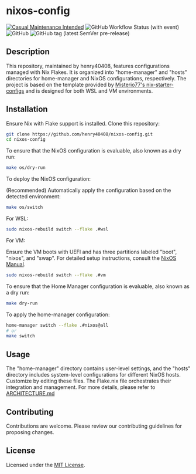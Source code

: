# nixos-config

[![Casual Maintenance Intended](https://casuallymaintained.tech/badge.svg)](https://casuallymaintained.tech/)
![GitHub Workflow Status (with event)](https://img.shields.io/github/actions/workflow/status/henry40408/nixos-config/.github%2Fworkflows%2Fworkflow.yaml)
![GitHub](https://img.shields.io/github/license/henry40408/nixos-config)
![GitHub tag (latest SemVer pre-release)](https://img.shields.io/github/v/tag/henry40408/nixos-config)

## Description

This repository, maintained by henry40408, features configurations managed with Nix Flakes. It is organized into "home-manager" and "hosts" directories for home-manager and NixOS configurations, respectively. The project is based on the template provided by [Misterio77's nix-starter-configs](https://github.com/Misterio77/nix-starter-configs) and is designed for both WSL and VM environments.

## Installation

Ensure Nix with Flake support is installed. Clone this repository:

```bash
git clone https://github.com/henry40408/nixos-config.git
cd nixos-config
```

To ensure that the NixOS configuration is evaluable, also known as a dry run:

```bash
make os/dry-run
```

To deploy the NixOS configuration:

(Recommended) Automatically apply the configuration based on the detected environment:

```bash
make os/switch
```

For WSL:

```bash
sudo nixos-rebuild switch --flake .#wsl
```

For VM:

Ensure the VM boots with UEFI and has three partitions labeled "boot", "nixos", and "swap". For detailed setup instructions, consult the [NixOS Manual](https://nixos.org/manual/nixos/stable/#sec-installation).

```bash
sudo nixos-rebuild switch --flake .#vm
```

To ensure that the Home Manager configuration is evaluable, also known as a dry run:

```bash
make dry-run
```

To apply the home-manager configuration:

```bash
home-manager switch --flake .#nixos@all
# or
make switch
```

## Usage

The "home-manager" directory contains user-level settings, and the "hosts" directory includes system-level configurations for different NixOS hosts. Customize by editing these files. The Flake.nix file orchestrates their integration and management. For more details, please refer to [ARCHITECTURE.md](ARCHITECTURE.md)

## Contributing

Contributions are welcome. Please review our contributing guidelines for proposing changes.

## License

Licensed under the [MIT License](LICENSE.txt).
